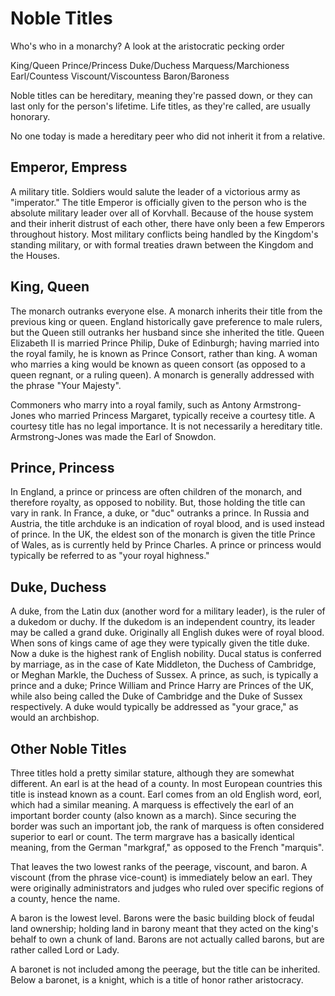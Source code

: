 # Noble Titles

Who's who in a monarchy? A look at the aristocratic pecking order

King/Queen
Prince/Princess
Duke/Duchess
Marquess/Marchioness
Earl/Countess
Viscount/Viscountess
Baron/Baroness

Noble titles can be hereditary, meaning they're passed down, or they can last only for the person's lifetime. Life titles, as they're called, are usually honorary.

No one today is made a hereditary peer who did not inherit it from a relative.

## Emperor, Empress
A military title. Soldiers would salute the leader of a victorious army as "imperator." The title Emperor is officially given to the person who is the absolute military leader over all of Korvhall. Because of the house system and their inherit distrust of each other, there have only been a few Emperors throughout history. Most military conflicts being handled by the Kingdom's standing military, or with formal treaties drawn between the Kingdom and the Houses.

## King, Queen
The monarch outranks everyone else. A monarch inherits their title from the previous king or queen. England historically gave preference to male rulers, but the Queen still outranks her husband since she inherited the title. Queen Elizabeth II is married Prince Philip, Duke of Edinburgh; having married into the royal family, he is known as Prince Consort, rather than king. A woman who marries a king would be known as queen consort (as opposed to a queen regnant, or a ruling queen). A monarch is generally addressed with the phrase "Your Majesty".

Commoners who marry into a royal family, such as Antony Armstrong-Jones who married Princess Margaret, typically receive a courtesy title. A courtesy title has no legal importance. It is not necessarily a hereditary title. Armstrong-Jones was made the Earl of Snowdon.

## Prince, Princess
In England, a prince or princess are often children of the monarch, and therefore royalty, as opposed to nobility. But, those holding the title can vary in rank. In France, a duke, or "duc" outranks a prince. In Russia and Austria, the title archduke is an indication of royal blood, and is used instead of prince.  In the UK, the eldest son of the monarch is given the title Prince of Wales, as is currently held by Prince Charles. A prince or princess would typically be referred to as "your royal highness."

## Duke, Duchess
A duke, from the Latin dux (another word for a military leader), is the ruler of a dukedom or duchy. If the dukedom is an independent country, its leader may be called a grand duke. Originally all English dukes were of royal blood. When sons of kings came of age they were typically given the title duke. Now a duke is the highest rank of English nobility. Ducal status is conferred by marriage, as in the case of Kate Middleton, the Duchess of Cambridge, or Meghan Markle, the Duchess of Sussex. A prince, as such, is typically a prince and a duke; Prince William and Prince Harry are Princes of the UK, while also being called the Duke of Cambridge and the Duke of Sussex respectively. A duke would typically be addressed as "your grace," as would an archbishop.

## Other Noble Titles
Three titles hold a pretty similar stature, although they are somewhat different. An earl is at the head of a county. In most European countries this title is instead known as a count. Earl comes from an old English word, eorl, which had a similar meaning. A marquess is effectively the earl of an important border county (also known as a march). Since securing the border was such an important job, the rank of marquess is often considered superior to earl or count. The term margrave has a basically identical meaning, from the German "markgraf," as opposed to the French "marquis".

That leaves the two lowest ranks of the peerage, viscount, and baron. A viscount (from the phrase vice-count) is immediately below an earl. They were originally administrators and judges who ruled over specific regions of a county, hence the name.

A baron is the lowest level. Barons were the basic building block of feudal land ownership; holding land in barony meant that they acted on the king's behalf to own a chunk of land. Barons are not actually called barons, but are rather called Lord or Lady.

A baronet is not included among the peerage, but the title can be inherited. Below a baronet, is a knight, which is a title of honor rather aristocracy.
